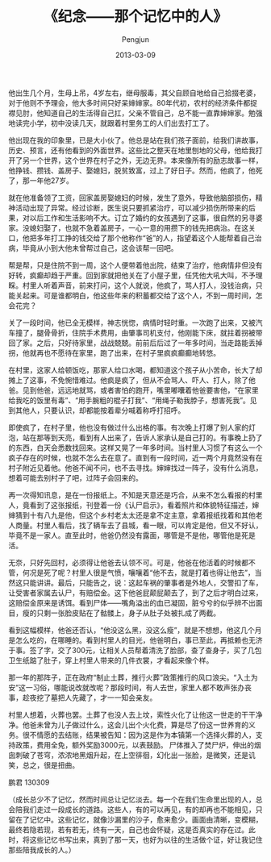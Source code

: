 ﻿---
layout: post
title: '《纪念——那个记忆中的人》'
date: 2013-03-09
author: Pengjun
tags: 所感所思
---
他出生几个月，生母上吊，4岁左右，继母服毒，其父自顾自地给自己拾掇老婆，对于他则不予理会，他大多时间只好呆婶婶家。80年代初，农村的经济条件都捉襟见肘，他知道自己的生活得自己扛，父亲不管自己，总不能一直靠婶婶家。勉强地读完小学，初中没读几天，就跟着村里务工的人们出去打工了。

他出现在我的印象里，已是大小伙了。他总是站在我们孩子面前，给我们讲故事，历史、预言，还有他看到的外面世界。这些比之整天在地里刨地的父母，他给我打开了另一个世界，这个世界在村子之外，无边无界。本来像所有的励志故事一样，他挣钱、攒钱、盖房子、娶媳妇，脱贫致富，过上了好日子。然而，他疯了，他死了，那一年他27岁。

就在他准备领了工资，回家盖房娶媳妇的时候，发生了意外，导致他脑部损伤，精神活动出现了异常。经过诊断，医生说只要抓紧治疗，可以减少损伤所带来的后果，对以后工作和生活影响不大。订立了婚约的女孩遇到了这事，很自然的另寻婆家。没媳妇娶了，也就不急着盖房子，一心一意的用攒下的钱先把病治。在这关口，他把多年打工挣的钱交给了那个他称作“爸”的人，指望着这个人能帮着自己治病，毕竟从小到大他未曾帮过自己，这会该帮一回吧。

帮是帮，只是住院不到一周，这个人便带着他出院，结束了治疗，他病情非但没有好转，疯癫却趋于严重。回到家就把他关在了小屋子里，任凭他大吼大叫，不予理睬。村里人听着声音，前来打问，这个人就说，他疯了，骂人打人，没钱治病，只能关起来。可是谁都明白，他这些年来的积蓄都交给了这个人，不到一周时间，怎会花完？

关了一段时间，他已全无模样，神志恍惚，病情时轻时重。一次跑了出来，又被汽车撞了，腿骨骨折，住院手术费用，由肇事司机支付，他刚能下床，就拄着拐被带回了家。之后，只好待家里，战战兢兢。前前后后过了一年多时间，当走路能丢掉拐，他就再也不愿待在家里，跑了出来，在村子里疯疯癫癫地转悠。

在村里，这家人给顿饭吃，那家人给口水喝，都知道这个孩子从小苦命，长大了却摊上了这事，不免惋惜难过。他疯是疯了，但从不会骂人、吓人、打人，除了他爸。见到他爸，远远地就骂，或者害怕的跑开，嘴里嘟囔着他爸要害他，“在家里给我吃的饭里有毒”、“用手腕粗的棍子打我”、“用绳子勒我脖子，想害死我”。见到其他人，只要认识，却都能按着辈分喊着称呼打招呼。

即使疯了，在村子里，他也没有做过什么出格的事。有次晚上打爆了别人家的灯泡，站在那等到天亮，看到有人出来了，告诉人家承认是自己打的。有事晚上扔了的东西，白天会悉数找回来。这样又晃了一年多时间。当村里人习惯了有这么一个疯子存在的时候，也就不怎么去在意了。直到有一段时间，近一两个月竟然没有在村子附近见着他。他爸不闻不问，也不去寻找。婶婶找过一阵子，没有什么消息，想着可能去别村子了吧，过阵子会回来的。

再一次得知讯息，是在一份报纸上。不知是天意还是巧合，从来不怎么看报的村里人，竟看到了这张报纸，刊登着一份《认尸启示》，看着照片和体貌特征描述，婶婶猜到十有八九是他，但这个乡村老太太还是拿不定主意，拿着报纸找着和其他老人商量。村里人看后，找了辆车去了县城，看一眼，可以肯定是他，但又不好认，毕竟不是一家人。直至此时，他爸仍然没有露面，哪管是不是他，哪管他是死是活。

无奈，只好先回村，必须得让他爸去认领不可。可是，他爸在他活着的时候都不管，何况是死了呢？村里人很是气愤，嚷嚷着“他不去，就是打着也得让他去”，当然这只能讲讲。最后，只能告之，说：这起车祸的肇事者是外地人，交警扣了车，让受害者家属去认尸，有赔偿金。这下他爸屁颠屁颠去了，到了之后才明白过来，这赔偿金原来是诱饵。看到尸体——嘴角溢出的血已凝固，脏兮兮的似乎辨不出面目，瘦的只剩一张脸皮贴在了骷髅上，身子从肚子处被扎成了两截。

看到这幅模样，他爸还否认，“他没这么黑，没这么瘦”，就是不想想，他这几个月是怎么吃的，在哪睡的。看到村里人的目光，他爸明白，事已至此，再抵赖也无济于事。签了字，交了300元，让相关人员帮着清洗了脸部，查了查身子，买了几包卫生纸踮了肚子，穿上村里人带来的几件衣裳，才看起来像个样。

那一年的那阵子，正在政府“制止土葬，推行火葬”政策推行的风口浪尖。“入土为安”这一习俗，哪能说改就改呢？那段时间，有人去世，家里人都不敢声张办丧事，趁夜挖了墓把人先藏了，才一一知会亲友。

村里人想着，火葬也罢。土葬了也没人去上坟，索性火化了让他这一世走的干干净净。他爸未曾为儿子做过什么，这会儿出个火化费，算是尽了份这一世养育的义务。很不情愿的去结账，结果被告知：因为这是作为本镇第一个选择火葬的人，支持政策，费用全免，额外奖励3000元，以表鼓励。
尸体推入了焚尸炉，伸出的烟囱刺破了苍穹，浓浓地黑烟升起，在上空徘徊，幻化出一张脸，是微笑，还是讥笑，总之，很是扭曲。

鹏君
130309
 
（成长总少不了记忆，然而时间总让记忆淡去。每一个在我们生命里出现的人，总会陪我们走过一段成长的道路。这些人，有的可以再见，有的却再也不能相见，只留在了记忆中。这些记忆，就像沙漏里的沙子，愈来愈少。画面由清晰，变模糊，最终若隐若现，若有若无，终有一天，自己也会怀疑，这是否真实的存在过。此时，将这些记忆书写出来，真到了那一天，也好为以往的生活做个证，好让我记住那些陪我成长的人。）